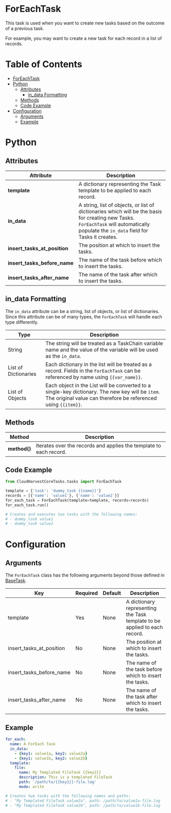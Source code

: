# ForEachTask
This task is used when you want to create new tasks based on the outcome of a previous task.

For example, you may want to create a new task for each record in a list of records.

# Table of Contents

- [ForEachTask](#foreach-task)
- [Python](#python)
    - [Attributes](#attributes)
        - [in\_data Formatting](#in_data-formatting)
    - [Methods](#methods)
    - [Code Example](#code-example)
- [Configuration](#configuration)
    - [Arguments](#arguments)
    - [Example](#example)

# Python
## Attributes
| Attribute                    | Description                                                                                                                                                                            |
|------------------------------|----------------------------------------------------------------------------------------------------------------------------------------------------------------------------------------|
| **template**                 | A dictionary representing the Task template to be applied to each record.                                                                                                              |
| **in_data**                  | A string, list of objects, or list of dictionaries which will be the basis for creating new Tasks. `ForEachTask` will automatically populate the `in_data` field for Tasks it creates. |
| **insert_tasks_at_position** | The position at which to insert the tasks.                                                                                                                                             |
| **insert_tasks_before_name** | The name of the task before which to insert the tasks.                                                                                                                                 |
| **insert_tasks_after_name**  | The name of the task after which to insert the tasks.                                                                                                                                  |

## in_data Formatting
The `in_data` attribute can be a string, list of objects, or list of dictionaries. Since this attribute can be of many
types, the `ForEachTask` will handle each type differently.

| Type                 | Description                                                                                                                                                        |
|----------------------|--------------------------------------------------------------------------------------------------------------------------------------------------------------------|
| String               | The string will be treated as a TaskChain variable name and the value of the variable will be used as the `in_data`.                                               |
| List of Dictionaries | Each dictionary in the list will be treated as a record. Fields in the `ForEachTask` can be referenced by name using `{{var_name}}`.                               |
| List of Objects      | Each object in the List will be converted to a single-key dictionary. The new key will be `item`. The original value can therefore be referenced using `{{item}}`. |


## Methods
| Method       | Description                                                        |
|--------------|--------------------------------------------------------------------|
| **method()** | Iterates over the records and applies the template to each record. |

## Code Example

```python
from CloudHarvestCoreTasks.tasks import ForEachTask

template = {'task': 'dummy_task {{name}}'}
records = [{'name': 'value1'}, {'name': 'value2'}]
for_each_task = ForEachTask(template=template, records=records)
for_each_task.run()

# Creates and executes two tasks with the following names:
# - dummy_task value1
# - dummy_task value2
```

# Configuration

## Arguments
The `ForEachTask` class has the following arguments beyond those defined in [BaseTask](./base_task).

| Key                      | Required | Default | Description                                                                                        |
|--------------------------|----------|---------|----------------------------------------------------------------------------------------------------|
| template                 | Yes      | None    | A dictionary representing the Task template to be applied to each record.                          |
| insert_tasks_at_position | No       | None    | The position at which to insert the tasks.                                                         |
| insert_tasks_before_name | No       | None    | The name of the task before which to insert the tasks.                                             |
| insert_tasks_after_name  | No       | None    | The name of the task after which to insert the tasks.                                              |

## Example
```yaml
for_each:
  name: A ForEach Task
  in_data:
    - {key1: value1a, key2: value2a}
    - {key1: value1b, key2: value2b}
  template:
    file:
      name: My Templated FileTask {{key2}}
      description: This is a templated FileTask
      path: '/path/to/{{key1}}-file.log'
      mode: write

# Creates two tasks with the following names and paths:
# - "My Templated FileTask value2a", path: /path/to/value1a-file.log
# - "My Templated FileTask value2b", path: /path/to/value1b-file.log
```
